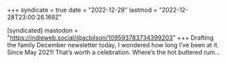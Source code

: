 +++
syndicate = true
date = "2022-12-28"
lastmod = "2022-12-28T23:00:26.169Z"

[syndicated]
mastodon = "https://indieweb.social/@acbilson/109593783734399203"
+++
Drafting the family December newsletter today, I wondered how long I’ve been at it. Since May 2021! That’s worth a celebration. Where’s the hot buttered rum…